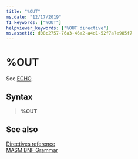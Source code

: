 ```yaml
---
title: "%OUT"
ms.date: "12/17/2019"
f1_keywords: ["%OUT"]
helpviewer_keywords: ["%OUT directive"]
ms.assetid: d08c2757-76a3-46a2-a4d1-52f7a7e985f7
---
```

# %OUT

See [ECHO](../../assembler/masm/echo.md).

## Syntax

> **%OUT**

## See also

[Directives reference](directives-reference.md)<br/>
[MASM BNF Grammar](masm-bnf-grammar.md)
